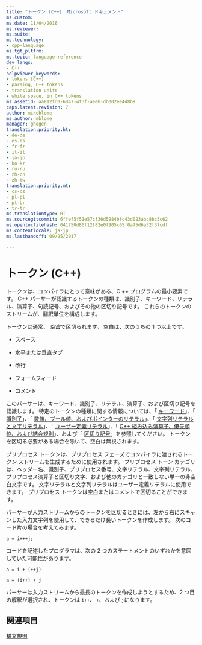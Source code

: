 ```yaml
---
title: "トークン (C++) |Microsoft ドキュメント"
ms.custom: 
ms.date: 11/04/2016
ms.reviewer: 
ms.suite: 
ms.technology:
- cpp-language
ms.tgt_pltfrm: 
ms.topic: language-reference
dev_langs:
- C++
helpviewer_keywords:
- tokens [C++]
- parsing, C++ tokens
- translation units
- white space, in C++ tokens
ms.assetid: aa812fd0-6d47-4f3f-aee0-db002ee4d8b9
caps.latest.revision: 7
author: mikeblome
ms.author: mblome
manager: ghogen
translation.priority.ht:
- de-de
- es-es
- fr-fr
- it-it
- ja-jp
- ko-kr
- ru-ru
- zh-cn
- zh-tw
translation.priority.mt:
- cs-cz
- pl-pl
- pt-br
- tr-tr
ms.translationtype: HT
ms.sourcegitcommit: 6ffef5f51e57cf36d5984bfc43d023abc8bc5c62
ms.openlocfilehash: 041750d86f12f82e0f905c65f0a75d6a32f37cdf
ms.contentlocale: ja-jp
ms.lasthandoff: 09/25/2017

---
```

# <a name="tokens-c"></a>トークン (C++)
トークンは、コンパイラにとって意味がある、C ++ プログラムの最小要素です。 C++ パーサーが認識するトークンの種類は、識別子、キーワード、リテラル、演算子、句読記号、およびその他の区切り記号です。 これらのトークンのストリームが、翻訳単位を構成します。  
  
 トークンは通常、 *空白*で区切られます。 空白は、次のうちの 1 つ以上です。  
  
-   スペース  
  
-   水平または垂直タブ  
  
-   改行  
  
-   フォームフィード  
  
-   コメント  
  
 このパーサーは、キーワード、識別子、リテラル、演算子、および区切り記号を認識します。 特定のトークンの種類に関する情報については、「 [キーワード](../cpp/keywords-cpp.md)」、「 [識別子](../cpp/identifiers-cpp.md)」、「 [数値、ブール値、およびポインターのリテラル](../cpp/numeric-boolean-and-pointer-literals-cpp.md)」、「 [文字列リテラルと文字リテラル](../cpp/string-and-character-literals-cpp.md)」、「 [ユーザー定義リテラル](../cpp/user-defined-literals-cpp.md)」、「 [C++ 組み込み演算子、優先順位、および結合規則](../cpp/cpp-built-in-operators-precedence-and-associativity.md)」、および「 [区切り記号](../cpp/punctuators-cpp.md)」を参照してください。 トークンを区切る必要がある場合を除いて、空白は無視されます。  
  
 プリプロセス トークンは、プリプロセス フェーズでコンパイラに渡されるトークン ストリームを生成するために使用されます。 プリプロセス トーン カテゴリは、ヘッダー名、識別子、プリプロセス番号、文字リテラル、文字列リテラル、プリプロセス演算子と区切り文字、および他のカテゴリと一致しない単一の非空白文字です。 文字リテラルと文字列リテラルはユーザー定義リテラルに使用できます。 プリプロセス トークンは空白またはコメントで区切ることができます。  
  
 パーサーが入力ストリームからのトークンを区切るときには、左から右にスキャンした入力文字列を使用して、できるだけ長いトークンを作成します。 次のコード片の場合を考えてみます。  
  
```  
a = i+++j;  
```  
  
 コードを記述したプログラマは、次の 2 つのステートメントのいずれかを意図していた可能性があります。  
  
```  
a = i + (++j)  
  
a = (i++) + j  
```  
  
 パーサーは入力ストリームから最長のトークンを作成しようとするため、2 つ目の解釈が選択され、トークンは `i++`、 `+`、および `j`になります。  
  
## <a name="see-also"></a>関連項目  
 [構文規則](../cpp/lexical-conventions.md)
